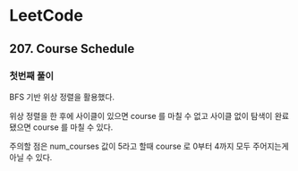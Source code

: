 # LeetCode

## 207. Course Schedule

### 첫번째 풀이

BFS 기반 위상 정렬을 활용했다. 

위상 정렬을 한 후에 사이클이 있으면 course 를 마칠 수 없고 사이클 없이 탐색이 완료 됐으면 course 를 마칠 수 있다.

주의할 점은 num_courses 값이 5라고 할때 course 로 0부터 4까지 모두 주어지는게 아닐 수 있다.

